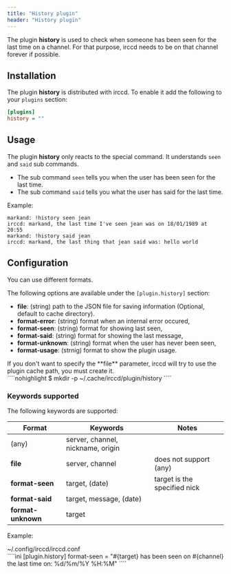 ```yaml
---
title: "History plugin"
header: "History plugin"
---
```


The plugin **history** is used to check when someone has been seen for the last time on a channel. For that purpose,
irccd needs to be on that channel forever if possible.

## Installation

The plugin **history** is distributed with irccd. To enable it add the following to your `plugins` section:

````ini
[plugins]
history = ""
````

## Usage

The plugin **history** only reacts to the special command. It understands `seen` and `said` sub commands.

  - The sub command `seen` tells you when the user has been seen for the last time.
  - The sub command `said` tells you what the user has said for the last time.

Example:

````nohighlight
markand: !history seen jean
irccd: markand, the last time I've seen jean was on 18/01/1989 at 20:55
markand: !history said jean
irccd: markand, the last thing that jean said was: hello world
````

## Configuration

You can use different formats.

The following options are available under the `[plugin.history]` section:

  - **file**: (string) path to the JSON file for saving information (Optional, default to cache directory).
  - **format-error**: (string) format when an internal error occured,
  - **format-seen**: (string) format for showing last seen,
  - **format-said**: (string) format for showing the last message,
  - **format-unknown**: (string) format when the user has never been seen,
  - **format-usage**: (strnig) format to show the plugin usage.

<div class="panel panel-warning">
 <div class="panel-heading">If you don't want to specify the **file** parameter, irccd will try to use the plugin cache
 path, you must create it.</div>
 <div class="panel-body">
````nohighlight
$ mkdir -p ~/.cache/irccd/plugin/history
````
 </div>
</div>

### Keywords supported

The following keywords are supported:

| Format                  | Keywords                          | Notes                           |
|-------------------------|-----------------------------------|---------------------------------|
| (any)                   | server, channel, nickname, origin |                                 |
| **file**                | server, channel                   | does not support (any)          |
| **format-seen**         | target, (date)                    | target is the specified nick    |
| **format-said**         | target, message, (date)           |                                 |
| **format-unknown**      | target                            |                                 |

Example:

<div class="panel panel-info">
 <div class="panel-heading">~/.config/irccd/irccd.conf</div>
 <div class="panel-body">
````ini
[plugin.history]
format-seen = "#{target} has been seen on #{channel} the last time on: %d/%m/%Y %H:%M"
````
 </div>
</div>
